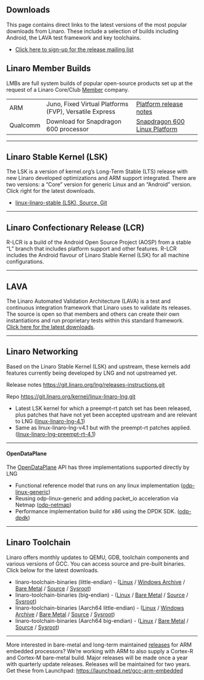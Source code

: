 ## Downloads

This page contains direct links to the latest versions of the most popular downloads from Linaro. These include a selection of builds including Android, the LAVA test framework and key toolchains.

* [Click here to sign-up for the release mailing list](https://lists.linaro.org/mailman/listinfo/linaro-release)

## Linaro Member Builds

LMBs are full system builds of popular open-source products set up at the request of a Linaro Core/Club [Member](https://www.linaro.org/members/) company.

|     |     |     |
|:---|:---|:---|
|ARM| Juno, Fixed Virtual Platforms (FVP), Versatile Express | [Platform release notes](http://community.arm.com/groups/arm-development-platforms)|
|Qualcomm| Download for Snapdragon 600 processor | [Snapdragon 600 Linux Platform](https://releases.linaro.org/debian/boards/snapdragon/latest/)|

***

## Linaro Stable Kernel (LSK)

The LSK is a version of kernel.org’s Long-Term Stable (LTS) release with new Linaro developed optimizations and ARM support integrated. There are two versions: a “Core” version for generic Linux and an “Android” version. Click right for the latest downloads.

- [linux-linaro-stable (LSK), Source, Git](https://wiki.linaro.org/LSK)

***

## Linaro Confectionary Release (LCR)

R-LCR is a build of the Android Open Source Project (AOSP) from a stable “L” branch that includes platform support and other features. R-LCR includes the Android flavour of Linaro Stable Kernel (LSK) for all machine configurations.

***

## LAVA

The Linaro Automated Validation Architecture (LAVA) is a test and continuous integration framework that Linaro uses to validate its releases. The source is open so that members and others can create their own instantiations and run proprietary tests within this standard framework. [Click here for the latest downloads](https://releases.linaro.org/components/lava/latest/).

***

## Linaro Networking

Based on the Linaro Stable Kernel (LSK) and upstream, these kernels add features currently being developed by LNG and not upstreamed yet.

Release notes https://git.linaro.org/lng/releases-instructions.git

Repo https://git.linaro.org/kernel/linux-linaro-lng.git

- Latest LSK kernel for which a preempt-rt patch set has been released, plus patches that have not yet been accepted upstream and are relevant to LNG ([linux-linaro-lng-4.1](http://releases.linaro.org/components/kernel/linux-linaro-lng/16.03/linux-linaro-lng-4.1.14-2016.03.tar.bz2))
- Same as linux-linaro-lng-v4.1 but with the preempt-rt patches applied. ([linux-linaro-lng-preempt-rt-4.1](http://releases.linaro.org/components/kernel/linux-linaro-lng/16.03/linux-linaro-lng-preempt-rt-4.1.14-2016.03.tar.bz2))

***

#### OpenDataPlane

The [OpenDataPlane](http://www.opendataplane.org/) API has three implementations supported directly by LNG

- Functional reference model that runs on any linux implementation ([odp-linux-generic](https://git.linaro.org/lng/odp.git))
- Reusing odp-linux-generic and adding packet_io acceleration via Netmap ([odp-netmap](https://git.linaro.org/lng/odp-netmap.git))
- Performance implementation build for x86  using the DPDK SDK. ([odp-dpdk](https://git.linaro.org/lng/odp-dpdk.git))

*** 

## Linaro Toolchain

Linaro offers monthly updates to QEMU, GDB, toolchain components and various versions of GCC. You can access source and pre-built binaries. Click below for the latest downloads.

- linaro-toolchain-binaries (little-endian) - ([Linux](https://releases.linaro.org/components/toolchain/binaries/latest-5/arm-linux-gnueabihf/) / [Windows Archive](https://releases.linaro.org/components/toolchain/binaries/latest-5/arm-linux-gnueabihf/) / [Bare Metal](https://releases.linaro.org/components/toolchain/binaries/latest-5/arm-eabi/) / [Source](https://releases.linaro.org/components/toolchain/gcc-linaro/latest-5/) / [Sysroot](https://releases.linaro.org/components/toolchain/binaries/latest-5/arm-linux-gnueabihf/))
- linaro-toolchain-binaries (big-endian) - ([Linux](https://releases.linaro.org/components/toolchain/binaries/latest-5/armeb-linux-gnueabihf/) / [Bare Metal](https://releases.linaro.org/components/toolchain/binaries/latest-5/armeb-eabi/) / [Source](https://releases.linaro.org/components/toolchain/gcc-linaro/latest-5/) / [Sysroot](https://releases.linaro.org/components/toolchain/binaries/latest-5/armeb-linux-gnueabihf/))
- linaro-toolchain-binaries (Aarch64 little-endian) - ([Linux](https://releases.linaro.org/components/toolchain/binaries/latest-5/aarch64-linux-gnu/) / [Windows Archive](https://releases.linaro.org/components/toolchain/binaries/latest-5/aarch64-linux-gnu/) / [Bare Metal](https://releases.linaro.org/components/toolchain/binaries/latest-5/aarch64-elf/) / [Source](https://releases.linaro.org/components/toolchain/gcc-linaro/latest-5/) / [Sysroot](https://releases.linaro.org/components/toolchain/binaries/latest-5/aarch64-linux-gnu/))
- linaro-toolchain-binaries (Aarch64 big-endian) - ([Linux](https://releases.linaro.org/components/toolchain/binaries/latest-5/aarch64_be-linux-gnu/) / [Bare Metal](https://releases.linaro.org/components/toolchain/binaries/latest-5/aarch64_be-elf/) / [Source](https://releases.linaro.org/components/toolchain/gcc-linaro/latest-5/) / [Sysroot](https://releases.linaro.org/components/toolchain/binaries/latest-5/aarch64_be-linux-gnu/))

***

More interested in bare-metal and long-term maintained [releases](https://launchpad.net/gcc-arm-embedded) for ARM embedded processors? We’re working with ARM to also supply a Cortex-R and Cortex-M bare-metal build. Major releases will be made once a year with quarterly update releases. Releases will be maintained for two years. Get these from Launchpad: https://launchpad.net/gcc-arm-embedded
